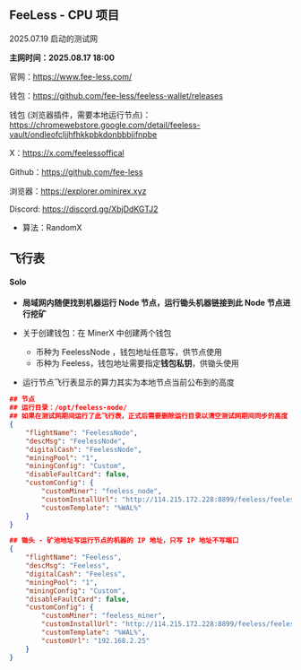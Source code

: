 ## FeeLess - CPU 项目

2025.07.19 启动的测试网

**主网时间：2025.08.17 18:00**

官网：https://www.fee-less.com/

钱包：https://github.com/fee-less/feeless-wallet/releases

钱包 (浏览器插件，需要本地运行节点)：https://chromewebstore.google.com/detail/feeless-vault/ondleofcljjhfhkkpbkdonbbbjifnpbe

X：https://x.com/feelessoffical

Github：https://github.com/fee-less

浏览器：https://explorer.ominirex.xyz

Discord: https://discord.gg/XbjDdKGTJ2



- 算法：RandomX



## 飞行表

#### Solo

- **局域网内随便找到机器运行 Node 节点，运行锄头机器链接到此 Node 节点进行挖矿**

- 关于创建钱包：在 MinerX 中创建两个钱包
  - 币种为 FeelessNode ，钱包地址任意写，供节点使用
  - 币种为 Feeless，钱包地址需要指定**钱包私钥**，供锄头使用
- 运行节点飞行表显示的算力其实为本地节点当前公布到的高度



```json
## 节点
## 运行目录：/opt/feeless-node/
## 如果在测试网期间运行了此飞行表，正式后需要删除运行目录以清空测试网期间同步的高度
{
    "flightName": "FeelessNode",
    "descMsg": "FeelessNode",
    "digitalCash": "FeelessNode",
    "miningPool": "1",
    "miningConfig": "Custom",
    "disableFaultCard": false,
    "customConfig": {
        "customMiner": "feeless_node",
        "customInstallUrl": "http://114.215.172.228:8899/feeless/feeless_node-20250817.c.tar.gz",
        "customTemplate": "%WAL%"
    }
}
```



```json
## 锄头 - 矿池地址写运行节点的机器的 IP 地址，只写 IP 地址不写端口
{
    "flightName": "Feeless",
    "descMsg": "Feeless",
    "digitalCash": "Feeless",
    "miningPool": "1",
    "miningConfig": "Custom",
    "disableFaultCard": false,
    "customConfig": {
        "customMiner": "feeless_miner",
        "customInstallUrl": "http://114.215.172.228:8899/feeless/feeless_miner-20250817.a.tar.gz",
        "customTemplate": "%WAL%",
        "customUrl": "192.168.2.25"
    }
}
```



